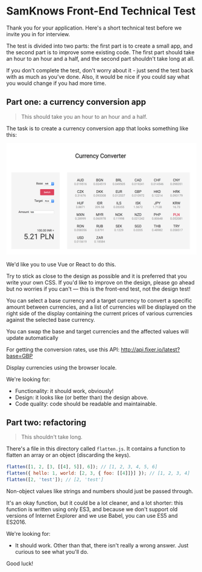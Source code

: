# SamKnows Front-End Technical Test

Thank you for your application. Here's a short technical test before we invite
you in for interview.

The test is divided into two parts: the first part is to create a small app,
and the second part is to improve some existing code. The first part should
take an hour to an hour and a half, and the second part shouldn't take long at all.

If you don't complete the test, don't worry about it - just send the test back
with as much as you've done. Also, it would be nice if you could say what you
would change if you had more time.

## Part one: a currency conversion app

> This should take you an hour to an hour and a half.

The task is to create a currency conversion app that looks something like this:

![](./currency-converter.png)

We'd like you to use Vue or React to do this.

Try to stick as close to the design as possible and it is preferred that you write
your own CSS. If you'd like to improve on the design, please go ahead but no
worries if you can't — this is the front-end test, not the design test!

You can select a base currency and a target currency to convert a specific
amount between currencies, and a list of currencies will be displayed on the
right side of the display containing the current prices of various currencies
against the selected base currency.

You can swap the base and target currencies and the affected values will
update automatically

For getting the conversion rates, use this API: http://api.fixer.io/latest?base=GBP

Display currencies using the browser locale.

We're looking for:

- Functionality: it should work, obviously!
- Design: it looks like (or better than) the design above.
- Code quality: code should be readable and maintainable.

## Part two: refactoring

> This shouldn't take long.

There's a file in this directory called `flatten.js`. It contains a function to
flatten an array or an object (discarding the keys).

```js
flatten([1, 2, [3, [[4], 5]], 6]); // [1, 2, 3, 4, 5, 6]
flatten({ hello: 1, world: [2, 3, { foo: [[4]]}] }); // [1, 2, 3, 4]
flatten([2, 'test']); // [2, 'test']
```

Non-object values like strings and numbers should just be passed through.

It's an okay function, but it could be a lot cleaner, and a lot shorter: this
function is written using only ES3, and because we don't support old versions
of Internet Explorer and we use Babel, you can use ES5 and ES2016.

We're looking for:

- It should work. Other than that, there isn't really a wrong answer. Just curious
to see what you'll do.

Good luck!
